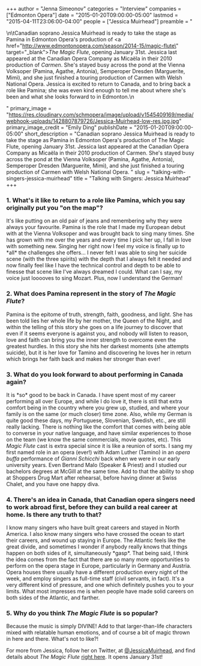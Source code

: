 +++
author = "Jenna Simeonov"
categories = "Interview"
companies = ["Edmonton Opera"]
date = "2015-01-20T09:00:00-05:00"
lastmod = "2015-04-11T23:06:00-04:00"
people = ["Jessica Muirhead"]
preamble = "<p>\n\tCanadian soprano Jessica Muirhead is ready to take the stage as Pamina in Edmonton Opera's production of<em> </em><a href=\"http://www.edmontonopera.com/season/2014-15/magic-flute\" target=\"_blank\"><em>The Magic Flute</em></a>, opening January 31st. Jessica last appeared at the Canadian Opera Company as Micaëla in their 2010 production of <em>Carmen</em>. She's stayed busy across the pond at the Vienna Volksoper (Pamina, Agathe, Antonia), Semperoper Dresden (Marguerite, Mimì), and she just finished a touring production of Carmen with Welsh National Opera. Jessica is excited to return to Canada, and to bring back a role like Pamina; she was even kind enough to tell me about where she's been and what she looks forward to in Edmonton.\n</p>"
primary_image = "https://res.cloudinary.com/schmopera/image/upload/v1545409169/media/webhook-uploads/1428807879726/Jessica-Muirhead-low-res.jpg.jpg"
primary_image_credit = "Emily Ding"
publishDate = "2015-01-20T09:00:00-05:00"
short_description = "Canadian soprano Jessica Muirhead is ready to take the stage as Pamina in Edmonton Opera&#039;s production of The Magic Flute, opening January 31st. Jessica last appeared at the Canadian Opera Company as Micaëla in their 2010 production of Carmen. She&#039;s stayed busy across the pond at the Vienna Volksoper (Pamina, Agathe, Antonia), Semperoper Dresden (Marguerite, Mimì), and she just finished a touring production of Carmen with Welsh National Opera. "
slug = "talking-with-singers-jessica-muirhead"
title = "Talking with Singers: Jessica Muirhead"
+++

<h3>1. What's it like to return to a role like Pamina, which you say originally put you "on the map"?<br>
</h3>
<p>
	It's like putting on an old pair of jeans and remembering why they were always your favourite. Pamina is the role that I made my European debut with at the Vienna Volksoper and was brought back to sing many times. She has grown with me over the years and every time I pick her up, I fall in love with something new. Singing her right now I feel my voice is finally up to *all* the challenges she offers... I never felt I was able to sing her suicide scene (with the three spirits) with the depth that I always felt it needed and now finally feel like I have the technical control and depth to be able to finesse that scene like I've always dreamed I could. What can I say, my voice just looooves to sing Mozart. Plus, now I understand the German!
</p>
<h3>2. What does Pamina represent in the story of <em>The Magic Flute</em>?</h3>
<p>
	Pamina is the epitome of truth, strength, faith, goodness, and light. She has been told lies her whole life by her mother, the Queen of the Night, and within the telling of this story she goes on a life journey to discover that even if it seems everyone is against you, and nobody will listen to reason, love and faith can bring you the inner strength to overcome even the greatest hurdles. In this story she hits her darkest moments (she attempts suicide), but it is her love for Tamino and discovering he loves her in return which brings her faith back and makes her stronger than ever!
</p>
<h3>3. What do you look forward to about performing in Canada again?</h3>
<p>
	It is *so* good to be back in Canada. I have spent most of my career performing all over Europe, and while I do love it, there is still that extra comfort being in the country where you grew up, studied, and where your family is on the same (or much closer) time zone. Also, while my German is quite good these days, my Portuguese, Slovenian, Swedish, etc., are still really lacking. There is nothing like the comfort that comes with being able to converse in your native language, and have similar experiences to those on the team (we know the same commercials, movie quotes, etc). This <em>Magic Flute</em> cast is extra special since it is like a reunion of sorts. I sang my first named role in an opera (ever!) with Adam Luther (Tamino) in an <em>opera buffa</em> performance of <em>Gianni Schicchi</em> back when we were in our early university years. Even Bertrand Malo (Speaker &amp; Priest) and I studied our bachelors degrees at McGill at the same time. Add to that the ability to shop at Shoppers Drug Mart after rehearsal, before having dinner at Swiss Chalet, and you have one happy diva.
</p>
<h3>4. There's an idea in Canada, that Canadian opera singers need to work abroad first, before they can build a real career at home. Is there any truth to that?</h3>
<p>
	I know many singers who have built great careers and stayed in North America. I also know many singers who have crossed the ocean to start their careers, and wound up staying in Europe. The Atlantic feels like the great divide, and sometimes I wonder if anybody really knows that things happen on both sides of it, simultaneously *gasp*. That being said, I think the idea comes from the fact that there are so many more opportunities to perform on the opera stage in Europe, particularly in Germany and Austria. Opera houses there usually have a different production every night of the week, and employ singers as full-time staff (civil servants, in fact). It's a very different kind of pressure, and one which definitely pushes you to your limits. What most impresses me is when people have made solid careers on both sides of the Atlantic, and farther.
</p>
<h3>5. Why do you think <em>The Magic Flute</em> is so popular?</h3>
<p>
	Because the music is simply DIVINE! Add to that larger-than-life characters mixed with relatable human emotions, and of course a bit of magic thrown in here and there. What's not to like?!
</p>
<p class="intro">
	For more from Jessica, follow her on Twitter, at <a href="https://twitter.com/jessicamuirhead" target="_blank">@JessicaMuirhead</a>, and find details about <i>The Magic Flute</i> <a href="http://www.edmontonopera.com/season/2014-15/magic-flute" target="_blank">right here</a>. It opens January 31st!
</p>
